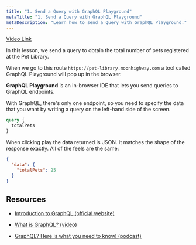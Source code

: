 ```yaml
---
title: "1. Send a Query with GraphQL Playground"
metaTitle: "1. Send a Query with GraphQL Playground"
metaDescription: "Learn how to send a Query with GraphQL Playground."
---
```


[Video Link](https://egghead.io/lessons/graphql-send-a-query-with-graphql-playground)

In this lesson, we send a query to obtain the total number of pets registered at the Pet Library.

When we go to this route `https://pet-library.moonhighway.com` a tool called GraphQL Playground will pop up in the browser.

**GraphQL Playground** is an in-browser IDE that lets you send queries to GraphQL endpoints.

With GraphQL, there's only one endpoint, so you need to specify the data that you want by writing a query on the left-hand side of the screen.

```graphql
query {
  totalPets
}
```

When clicking play the data returned is JSON. It matches the shape of the response exactly. All of the feels are the same:

```json
{
  "data": {
    "totalPets": 25
  }
}
```

## Resources

- [Introduction to GraphQL (official website)](https://graphql.org/learn/)

- [What is GraphQL? (video)](https://www.youtube.com/watch?v=VjXb3PRL9WI)

- [GraphQL? Here is what you need to know! (podcast)](https://syntax.fm/show/027/graphql-here-is-what-you-need-to-know)
